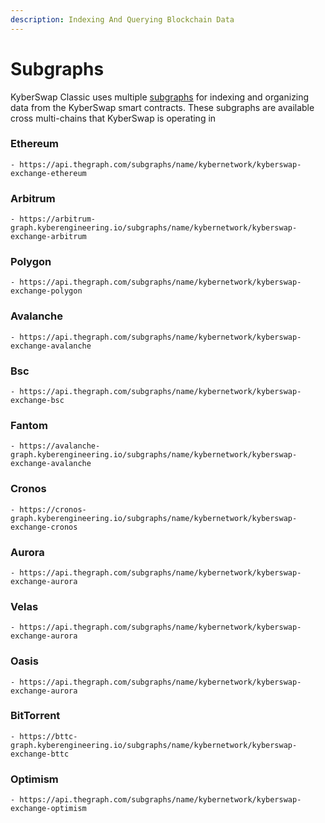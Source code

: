```yaml
---
description: Indexing And Querying Blockchain Data
---
```


# Subgraphs

KyberSwap Classic uses multiple [subgraphs](https://thegraph.com/docs/about/introduction#what-the-graph-is) for indexing and organizing data from the KyberSwap smart contracts. These subgraphs are available cross multi-chains that KyberSwap is operating in

### Ethereum[​](https://docs.kyberswap.com/Classic/reference/subgraph-data#ethereum) <a href="#ethereum" id="ethereum"></a>

```
- https://api.thegraph.com/subgraphs/name/kybernetwork/kyberswap-exchange-ethereum
```

### Arbitrum[​](https://docs.kyberswap.com/Classic/reference/subgraph-data#arbitrum) <a href="#arbitrum" id="arbitrum"></a>

```
- https://arbitrum-graph.kyberengineering.io/subgraphs/name/kybernetwork/kyberswap-exchange-arbitrum
```

### Polygon[​](https://docs.kyberswap.com/Classic/reference/subgraph-data#polygon) <a href="#polygon" id="polygon"></a>

```
- https://api.thegraph.com/subgraphs/name/kybernetwork/kyberswap-exchange-polygon 
```

### Avalanche[​](https://docs.kyberswap.com/Classic/reference/subgraph-data#avalanche) <a href="#avalanche" id="avalanche"></a>

```
- https://api.thegraph.com/subgraphs/name/kybernetwork/kyberswap-exchange-avalanche
```

### Bsc[​](https://docs.kyberswap.com/Classic/reference/subgraph-data#bsc) <a href="#bsc" id="bsc"></a>

```
- https://api.thegraph.com/subgraphs/name/kybernetwork/kyberswap-exchange-bsc
```

### Fantom[​](https://docs.kyberswap.com/Classic/reference/subgraph-data#fantom) <a href="#fantom" id="fantom"></a>

```
- https://avalanche-graph.kyberengineering.io/subgraphs/name/kybernetwork/kyberswap-exchange-avalanche
```

### Cronos[​](https://docs.kyberswap.com/Classic/reference/subgraph-data#cronos) <a href="#cronos" id="cronos"></a>

```
- https://cronos-graph.kyberengineering.io/subgraphs/name/kybernetwork/kyberswap-exchange-cronos
```

### Aurora[​](https://docs.kyberswap.com/Classic/reference/subgraph-data#aurora) <a href="#aurora" id="aurora"></a>

```
- https://api.thegraph.com/subgraphs/name/kybernetwork/kyberswap-exchange-aurora
```

### Velas[​](https://docs.kyberswap.com/Classic/reference/subgraph-data#velas) <a href="#velas" id="velas"></a>

```
- https://api.thegraph.com/subgraphs/name/kybernetwork/kyberswap-exchange-aurora
```

### Oasis[​](https://docs.kyberswap.com/Classic/reference/subgraph-data#oasis) <a href="#oasis" id="oasis"></a>

```
- https://api.thegraph.com/subgraphs/name/kybernetwork/kyberswap-exchange-aurora
```

### BitTorrent[​](https://docs.kyberswap.com/Classic/reference/subgraph-data#bittorrent) <a href="#bittorrent" id="bittorrent"></a>

```
- https://bttc-graph.kyberengineering.io/subgraphs/name/kybernetwork/kyberswap-exchange-bttc
```

### Optimism[​](https://docs.kyberswap.com/Classic/reference/subgraph-data#optimism) <a href="#optimism" id="optimism"></a>

```
- https://api.thegraph.com/subgraphs/name/kybernetwork/kyberswap-exchange-optimism
```

